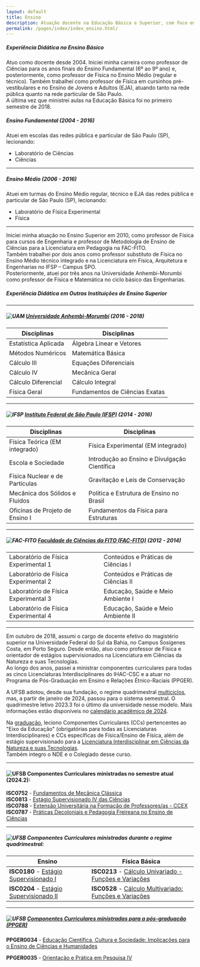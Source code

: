 ```yaml
---
layout: default
title: Ensino
description: Atuação docente na Educação Básica e Superior, com foco em Física e formação de professores.
permalink: /pages/index/index_ensino.html/
---
```


##### <a name="misc"></a> Experiência Didática no Ensino Básico  

Atuo como docente desde 2004. Iniciei minha carreira como professor de Ciências para os anos finais do Ensino Fundamental (6º ao 9º ano) e, posteriormente, como professor de Física no Ensino Médio (regular e técnico). Também trabalhei como professor de Física em cursinhos pré-vestibulares e no Ensino de Jovens e Adultos (EJA), atuando tanto na rede pública quanto na rede particular de São Paulo.  
A última vez que ministrei aulas na Educação Básica foi no primeiro semestre de 2018.

##### Ensino Fundamental (2004 - 2016)

Atuei em escolas das redes pública e particular de São Paulo (SP), lecionando:

- Laboratório de Ciências
- Ciências  

---

##### Ensino Médio (2006 - 2016)

Atuei em turmas do Ensino Médio regular, técnico e EJA das redes pública e particular de São Paulo (SP), lecionando:

- Laboratório de Física Experimental
- Física

---

Iniciei minha atuação no Ensino Superior em 2010, como professor de Física para cursos de Engenharia e professor de Metodologia de Ensino de Ciências para a Licenciatura em Pedagogia na FAC-FITO.  
Também trabalhei por dois anos como professor substituto de Física no Ensino Médio técnico integrado e na Licenciatura em Física, Arquitetura e Engenharias no IFSP – Campus SPO.  
Posteriormente, atuei por três anos na Universidade Anhembi-Morumbi como professor de Física e Matemática no ciclo básico das Engenharias.

##### <a name="misc"></a> Experiência Didática em Outras Instituições de Ensino Superior

---

##### ![UAM](https://itxesco.github.io/imagens/icones/icons16/uam-icon.ico) [Universidade Anhembi-Morumbi](https://portal.anhembi.br/escolas/engenharia-e-tecnologia/) (2016 - 2018)

| Disciplinas | Disciplinas |  
|--- |--- |  
| Estatística Aplicada | Álgebra Linear e Vetores |  
| Métodos Numéricos | Matemática Básica |  
| Cálculo III | Equações Diferenciais |  
| Cálculo IV | Mecânica Geral |  
| Cálculo Diferencial | Cálculo Integral |  
| Física Geral | Fundamentos de Ciências Exatas |  

---

##### ![IFSP](https://itxesco.github.io/imagens/icones/icons16/ifsp-icon.ico) [Instituto Federal de São Paulo (IFSP)](https://spo.ifsp.edu.br) (2014 - 2016)  

| Disciplinas | Disciplinas |  
|--- |--- |  
| Física Teórica (EM integrado) | Física Experimental (EM integrado) |  
| Escola e Sociedade | Introdução ao Ensino e Divulgação Científica |  
| Física Nuclear e de Partículas | Gravitação e Leis de Conservação |  
| Mecânica dos Sólidos e Fluidos | Política e Estrutura de Ensino no Brasil |  
| Oficinas de Projeto de Ensino I | Fundamentos da Física para Estruturas |  

---

##### ![FAC-FITO](https://itxesco.github.io/imagens/icones/icons16/fac_fito-icon.ico) [Faculdade de Ciências da FITO (FAC-FITO)](http://fito.edu.br) (2012 - 2014)

| | |  
|--- |--- |  
| Laboratório de Física Experimental 1 | Conteúdos e Práticas de Ciências I |  
| Laboratório de Física Experimental 2 | Conteúdos e Práticas de Ciências II |  
| Laboratório de Física Experimental 3 | Educação, Saúde e Meio Ambiente I |  
| Laboratório de Física Experimental 4 | Educação, Saúde e Meio Ambiente II |  

---

Em outubro de 2018, assumi o cargo de docente efetivo do magistério superior na Universidade Federal do Sul da Bahia, no Campus Sosígenes Costa, em Porto Seguro. Desde então, atuo como professor de Física e orientador de estágios supervisionados na Licenciatura em Ciências da Natureza e suas Tecnologias.  
Ao longo dos anos, passei a ministrar componentes curriculares para todas as cinco Licenciaturas Interdisciplinares do IHAC-CSC e a atuar no Programa de Pós-Graduação em Ensino e Relações Étnico-Raciais (PPGER).  

A UFSB adotou, desde sua fundação, o regime quadrimestral [multiciclos](https://ufsb.edu.br/ensino/graduacao), mas, a partir de janeiro de 2024, passou para o sistema semestral. O quadrimestre letivo 2023.3 foi o último da universidade nesse modelo. Mais informações estão disponíveis no [calendário acadêmico de 2024](https://ufsb.edu.br/images/Calendário_Acadêmico/Calendário_2024.pdf).  

Na [graduação](https://ufsb.edu.br/ensino/graduacao), leciono Componentes Curriculares (CCs) pertencentes ao "Eixo da Educação" (obrigatórias para todas as Licenciaturas Interdisciplinares) e CCs específicas de Física/Ensino de Física, além de estágio supervisionado para a [Licenciatura Interdisciplinar em Ciências da Natureza e suas Tecnologias](https://ufsb.edu.br/component/content/article/1907-licenciatura-interdisciplinar-em-ciencias-da-natureza-csc).  
Também integro o NDE e o Colegiado desse curso.

---

#### <a name="current"></a> ![UFSB](https://itxesco.github.io/imagens/icones/icons16/ufsb-icon.jpg) Componentes Curriculares ministradas no semestre atual (2024.2):  

**ISC0752** - [Fundamentos de Mecânica Clássica](https://itxesco.github.io/pages/aulas/ISC0752_index.html)  
**ISC0813** - [Estágio Supervisionado IV das Ciências](https://itxesco.github.io/pages/aulas/ISC0813_index.html)  
**ISC0788** - [Extensão Universitária na Formação de Professores/as - CCEX](https://itxesco.github.io/pages/aulas/ISC0788_index.html)  
**ISC0787** - [Práticas Decoloniais e Pedagogia Freireana no Ensino de Ciências](https://itxesco.github.io/pages/aulas/ISC0787_index.html)  

---

##### <a name="current"></a> ![UFSB](https://itxesco.github.io/imagens/icones/icons16/ufsb-icon.jpg) Componentes Curriculares ministradas durante o regime quadrimestral:

| Ensino | Física Básica |
|--- |--- |
| **ISC0180** - [Estágio Supervisionado I](https://itxesco.github.io/aulas/ISC0180/index.html) | **ISC0213** - [Cálculo Univariado - Funções e Variações](https://itxesco.github.io/aulas/ISC0213/index.html) |  
| **ISC0204** - [Estágio Supervisionado II](https://itxesco.github.io/aulas/ISC0204/index.html) | **ISC0528** - [Cálculo Multivariado: Funções e Variações](https://itxesco.github.io/aulas/ISC0221/index.html)|  

---

##### <a name="shortcourses"></a> ![UFSB](https://itxesco.github.io/imagens/icones/icons16/ufsb-icon.jpg) [Componentes Curriculares ministradas para a pós-graduação (PPGER)](https://ufsb.edu.br/ppger)  

**PPGER0034** - [Educação Científica, Cultura e Sociedade: Implicações para o Ensino de Ciências e Humanidades](https://itxesco.github.io/pages/aulas/ppger0034.html)  

**PPGER0035** - [Orientação e Prática em Pesquisa IV](https://itxesco.github.io/aulas/PPGER0035/index.html)    
